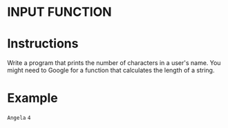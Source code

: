 # INPUT FUNCTION

# Instructions

Write a program that prints the number of characters in a user's name. You might need to Google for a function that calculates the length of a string.

# Example

`Angela`
`4`
